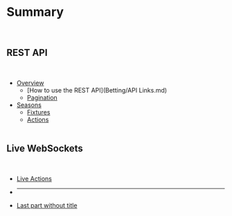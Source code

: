 # Summary​
​
## REST API
​
* [Overview](Betting/Tables.md)    
    * [How to use the REST API](Betting/API Links.md)    
    * [Pagination](Betting/README.md)
​
* [Seasons](page2/README.md)    
    * [Fixtures](page2/page2-1.md)    
    * [Actions](part2/page2-2.md)    
​
## Live WebSockets
​
* [Live Actions](another-page.md)

* ----

* [Last part without title](part3/title.md)
